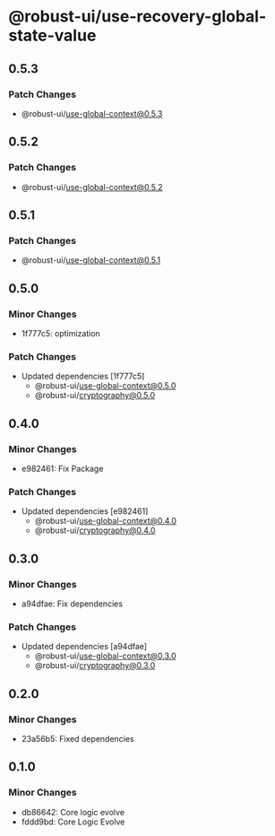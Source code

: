 # @robust-ui/use-recovery-global-state-value

## 0.5.3

### Patch Changes

- @robust-ui/use-global-context@0.5.3

## 0.5.2

### Patch Changes

- @robust-ui/use-global-context@0.5.2

## 0.5.1

### Patch Changes

- @robust-ui/use-global-context@0.5.1

## 0.5.0

### Minor Changes

- 1f777c5: optimization

### Patch Changes

- Updated dependencies [1f777c5]
  - @robust-ui/use-global-context@0.5.0
  - @robust-ui/cryptography@0.5.0

## 0.4.0

### Minor Changes

- e982461: Fix Package

### Patch Changes

- Updated dependencies [e982461]
  - @robust-ui/use-global-context@0.4.0
  - @robust-ui/cryptography@0.4.0

## 0.3.0

### Minor Changes

- a94dfae: Fix dependencies

### Patch Changes

- Updated dependencies [a94dfae]
  - @robust-ui/use-global-context@0.3.0
  - @robust-ui/cryptography@0.3.0

## 0.2.0

### Minor Changes

- 23a56b5: Fixed dependencies

## 0.1.0

### Minor Changes

- db86642: Core logic evolve
- fddd9bd: Core Logic Evolve
